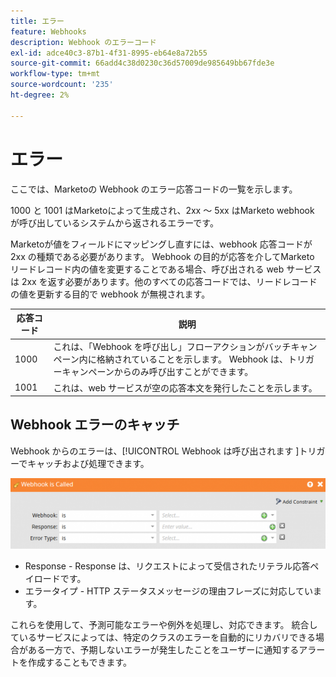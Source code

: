 ```yaml
---
title: エラー
feature: Webhooks
description: Webhook のエラーコード
exl-id: adce40c3-87b1-4f31-8995-eb64e8a72b55
source-git-commit: 66add4c38d0230c36d57009de985649bb67fde3e
workflow-type: tm+mt
source-wordcount: '235'
ht-degree: 2%

---
```


# エラー

ここでは、Marketoの Webhook のエラー応答コードの一覧を示します。

1000 と 1001 はMarketoによって生成され、2xx ～ 5xx はMarketo webhook が呼び出しているシステムから返されるエラーです。

Marketoが値をフィールドにマッピングし直すには、webhook 応答コードが 2xx の種類である必要があります。 Webhook の目的が応答を介してMarketo リードレコード内の値を変更することである場合、呼び出される web サービスは 2xx を返す必要があります。他のすべての応答コードでは、リードレコードの値を更新する目的で webhook が無視されます。

| 応答コード | 説明 |
| --- | --- |
| 1000 | これは、「Webhook を呼び出し」フローアクションがバッチキャンペーン内に格納されていることを示します。 Webhook は、トリガーキャンペーンからのみ呼び出すことができます。 |
| 1001 | これは、web サービスが空の応答本文を発行したことを示します。 |

## Webhook エラーのキャッチ

Webhook からのエラーは、[!UICONTROL Webhook は呼び出されます ]トリガーでキャッチおよび処理できます。

![Webhook が呼び出される ](assets/webhook-called.png)

* Response - Response は、リクエストによって受信されたリテラル応答ペイロードです。
* エラータイプ - HTTP ステータスメッセージの理由フレーズに対応しています。

これらを使用して、予測可能なエラーや例外を処理し、対応できます。 統合しているサービスによっては、特定のクラスのエラーを自動的にリカバリできる場合がある一方で、予期しないエラーが発生したことをユーザーに通知するアラートを作成することもできます。
